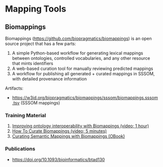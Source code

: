 # Mapping Tools

## Biomappings

Biomappings (https://github.com/biopragmatics/biomappings) is an open source
project that has a few parts:

1. A simple Python-based workflow for generating lexical mappings between
   ontologies, controlled vocabularies, and any other resource that mints
   identifiers
2. A web-based curation tool for manually reviewing predicted mappings
3. A workflow for publishing all generated + curated mappings in SSSOM, with
   detailed provenance information

Artifacts:

- https://w3id.org/biopragmatics/biomappings/sssom/biomappings.sssom.tsv (SSSOM
  mappings)

### Training Material

1. [Improving ontology interoperability with Biomappings (video; 1 hour)](https://www.youtube.com/watch?v=_gAdGShZReo&pp=ygULYmlvbWFwcGluZ3M%3D)
2. [How To Curate Biomappings (video; 5 minutes)](https://www.youtube.com/watch?v=shZ4OpRInF0&pp=ygULYmlvbWFwcGluZ3M%3D)
3. [Curating Semantic Mappings with Biomappings (OBook)](https://oboacademy.github.io/obook/tutorial/biomappings)

### Publications

- https://doi.org/10.1093/bioinformatics/btad130
